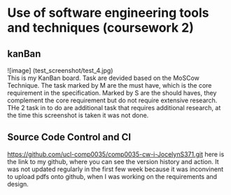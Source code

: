 # Use of software engineering tools and techniques (coursework 2)

## kanBan   
![image] (test_screenshot/test_4.jpg)   
This is my KanBan board. Task are devided based on the MoSCow Technique. The task marked by M are the must have, which is the core requirement in the specification. Marked by S are the should haves, they complement the core requirement but do not require extensive research. THe 2 task in to do are additional task that requires additional research, at the time this screenshot is taken it was not done.

## Source Code Control and CI
https://github.com/ucl-comp0035/comp0035-cw-i-JocelynS371.git
here is the link to my github, where you can see the version history and action. It was not updated regularly in the first few week because it was inconvinent to upload pdfs onto github, when I was working on the requirements and design.


